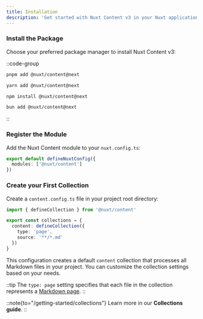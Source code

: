 ```yaml
---
title: Installation
description: 'Get started with Nuxt Content v3 in your Nuxt application.'
---
```


### Install the Package

Choose your preferred package manager to install Nuxt Content v3:

::code-group

```bash [pnpm]
pnpm add @nuxt/content@next
```

```bash [yarn]
yarn add @nuxt/content@next
```

```bash [npm]
npm install @nuxt/content@next
```

```bash [bun]
bun add @nuxt/content@next
```

::

### Register the Module

Add the Nuxt Content module to your `nuxt.config.ts`:

```ts [nuxt.config.ts]
export default defineNuxtConfig({
  modules: ['@nuxt/content']
})
```

### Create your First Collection

Create a `content.config.ts` file in your project root directory:

```ts [content.config.ts]
import { defineCollection } from '@nuxt/content'

export const collections = {
  content: defineCollection({
    type: 'page',
    source: '**/*.md'
  })
}
```

This configuration creates a default `content` collection that processes all Markdown files in your project. You can customize the collection settings based on your needs.

::tip
The `type: page` setting specifies that each file in the collection represents a [Markdown page](/usage/markdown).
::

::note{to="/getting-started/collections"}
Learn more in our **Collections guide**.
::


